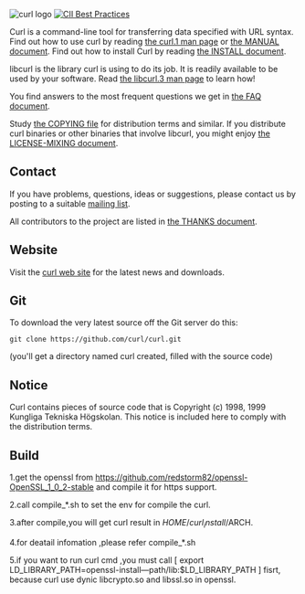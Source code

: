 ![curl logo](https://cdn.rawgit.com/curl/curl-www/master/logo/curl-logo.svg)
[![CII Best Practices](https://bestpractices.coreinfrastructure.org/projects/63/badge)](https://bestpractices.coreinfrastructure.org/projects/63)

Curl is a command-line tool for transferring data specified with URL
syntax. Find out how to use curl by reading [the curl.1 man
page](https://curl.haxx.se/docs/manpage.html) or [the MANUAL
document](https://curl.haxx.se/docs/manual.html). Find out how to install Curl
by reading [the INSTALL document](https://curl.haxx.se/docs/install.html).

libcurl is the library curl is using to do its job. It is readily available to
be used by your software. Read [the libcurl.3 man
page](https://curl.haxx.se/libcurl/c/libcurl.html) to learn how!

You find answers to the most frequent questions we get in [the FAQ
document](https://curl.haxx.se/docs/faq.html).

Study [the COPYING file](https://curl.haxx.se/docs/copyright.html) for
distribution terms and similar. If you distribute curl binaries or other
binaries that involve libcurl, you might enjoy [the LICENSE-MIXING
document](https://curl.haxx.se/legal/licmix.html).

## Contact

If you have problems, questions, ideas or suggestions, please contact us by
posting to a suitable [mailing list](https://curl.haxx.se/mail/).

All contributors to the project are listed in [the THANKS
document](https://curl.haxx.se/docs/thanks.html).

## Website

Visit the [curl web site](https://curl.haxx.se/) for the latest news and
downloads.

## Git

To download the very latest source off the Git server do this:

    git clone https://github.com/curl/curl.git

(you'll get a directory named curl created, filled with the source code)

## Notice

Curl contains pieces of source code that is Copyright (c) 1998, 1999 Kungliga
Tekniska Högskolan. This notice is included here to comply with the
distribution terms.

## Build
1.get the openssl from https://github.com/redstorm82/openssl-OpenSSL_1_0_2-stable and compile it for https support.

2.call compile_*.sh to set the env for compile the curl.

3.after compile,you will get curl result in $HOME/curl_install/$ARCH.

4.for deatail infomation ,please refer compile_*.sh

5.if you want to run curl cmd ,you must call [ export LD_LIBRARY_PATH=openssl-install—path/lib:$LD_LIBRARY_PATH ] fisrt, because curl use dynic libcrypto.so and libssl.so in openssl. 
